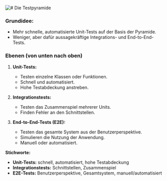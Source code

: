 ![# Die Testpyramide](https://semaphoreci.com/wp-content/uploads/2022/03/pyramid1.webp)

### Grundidee:

* Mehr schnelle, automatisierte Unit-Tests auf der Basis der Pyramide.
* Weniger, aber dafür aussagekräftige Integrations- und End-to-End-Tests.

### Ebenen (von unten nach oben)

1. **Unit-Tests:**

    * Testen einzelne Klassen oder Funktionen.
    * Schnell und automatisiert.
    * Hohe Testabdeckung anstreben.

2. **Integrationstests:**

    * Testen das Zusammenspiel mehrerer Units.
    * Finden Fehler an den Schnittstellen.

3. **End-to-End-Tests (E2E):**

    * Testen das gesamte System aus der Benutzerperspektive.
    * Simulieren die Nutzung der Anwendung.
    * Manuell oder automatisiert.

**Stichworte:**

* **Unit-Tests:** schnell, automatisiert, hohe Testabdeckung
* **Integrationstests:** Schnittstellen, Zusammenspiel
* **E2E-Tests:** Benutzerperspektive, Gesamtsystem, manuell/automatisiert
